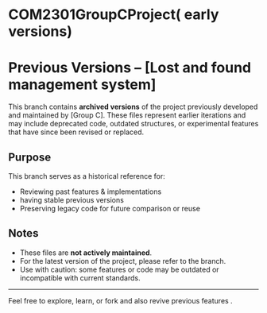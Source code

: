 # COM2301GroupCProject( early versions)
# Previous Versions – [Lost and found management system]

This branch contains **archived versions** of the project previously developed and maintained by [Group C]. These files represent earlier iterations and may include deprecated code, outdated structures, or experimental features that have since been revised or replaced.



## Purpose

This branch serves as a historical reference for:
- Reviewing past features & implementations
- having stable previous versions 
- Preserving legacy code for future comparison or reuse

## Notes

- These files are **not actively maintained**.
- For the latest version of the project, please refer to the branch.
- Use with caution: some features or code may be outdated or incompatible with current standards.

---

Feel free to explore, learn, or fork and also revive previous features .
